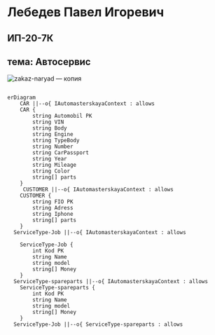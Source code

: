 Лебедев Павел Игоревич
=========


ИП-20-7К
----------


тема: Автосервис
----------


![zakaz-naryad — копия](https://github.com/Pavellebedev610/avtomasterskaya/assets/104491992/2e5642e5-0ed5-4345-ade2-c9e232be0b46)


```mermaid

erDiagram
    CAR ||--o{ IAutomasterskayaContext : allows
    CAR {
        string Automobil PK
        string VIN
        string Body
        string Engine
        string TypeBody
        string Number
        string CarPassport
        string Year
        string Mileage
        string Color
        string[] parts
    }
     CUSTOMER ||--o{ IAutomasterskayaContext : allows
    CUSTOMER {
        string FIO PK
        string Adress
        string Iphone
        string[] parts
    }
  ServiceType-Job ||--o{ IAutomasterskayaContext : allows

    ServiceType-Job {
        int Kod PK
        string Name
        string model
        string[] Money
    }
  ServiceType-spareparts ||--o{ IAutomasterskayaContext : allows
    ServiceType-spareparts {
        int Kod PK
        string Name
        string model
        string[] Money
    }
  ServiceType-Job ||--o{ ServiceType-spareparts : allows
```
